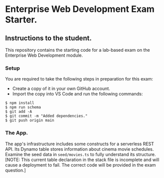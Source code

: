 # Enterprise Web Development Exam Starter.

## Instructions to the student.
This repository contains the starting code for a lab-based exam on the Enterprise Web Development module.

### Setup

You are required to take the following steps in preparation for this exam: 

+ Create a copy of it in your own GitHub account.
+ Import the copy into VS Code and run the following commands:
~~~
$ npm install
$ npm run schema
$ git add -A
$ git commit -m "Added dependencies."
$ git push origin main
~~~

### The App.


The app's infrastructure includes some constructs for a serverless REST API. Its Dynamo table stores information about cinema movie schedules. Examine the seed data in `seed/movies.ts` to fully understand its structure. [NOTE: This current table declaration in the stack file is incomplete and will cause a deployment to fail. The correct code will be provided in the exam question.]
